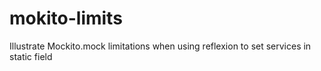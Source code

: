 # mokito-limits
Illustrate Mockito.mock limitations when using reflexion to set services in static field 
